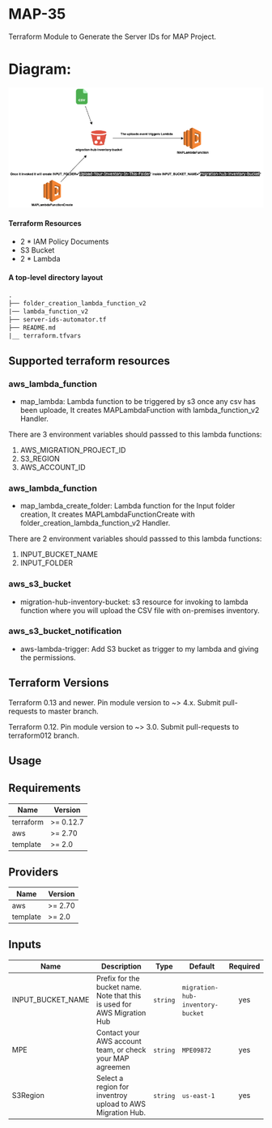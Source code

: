 # MAP-35
Terraform Module to Generate the Server IDs for MAP Project.

# **Diagram:**
![Image](image.png)

#### Terraform Resources

- 2 * IAM Policy Documents
- S3 Bucket
- 2 * Lambda

#### A top-level directory layout
    .
    ├── folder_creation_lambda_function_v2        
    |── lambda_function_v2
    ├── server-ids-automator.tf                
    ├── README.md    
    |__ terraform.tfvars
         


## Supported terraform resources

### aws_lambda_function
* map_lambda: Lambda function to be triggered by s3 once any csv has been uploade, It creates MAPLambdaFunction with lambda_function_v2 Handler.

There are 3 environment variables should passsed to this lambda functions:
1. AWS_MIGRATION_PROJECT_ID
2. S3_REGION
3. AWS_ACCOUNT_ID


### aws_lambda_function
* map_lambda_create_folder: Lambda function for the Input folder creation, It creates MAPLambdaFunctionCreate with folder_creation_lambda_function_v2 Handler.

There are 2 environment variables should passsed to this lambda functions:
1. INPUT_BUCKET_NAME
2. INPUT_FOLDER


### aws_s3_bucket
* migration-hub-inventory-bucket: s3 resource for invoking to lambda function where you will upload the CSV file with on-premises inventory.


### aws_s3_bucket_notification
* aws-lambda-trigger: Add S3 bucket as trigger to my lambda and giving the permissions.


## Terraform Versions

Terraform 0.13 and newer. Pin module version to ~> 4.x. Submit pull-requests to master branch.

Terraform 0.12. Pin module version to ~> 3.0. Submit pull-requests to terraform012 branch.

## Usage

## Requirements

| Name | Version |
|------|---------|
| terraform | >= 0.12.7 |
| aws | >= 2.70 |
| template | >= 2.0 |

## Providers

| Name | Version |
|------|---------|
| aws | >= 2.70 |
| template | >= 2.0 |

## Inputs

| Name | Description | Type | Default | Required |
|------|-------------|------|---------|:--------:|
| INPUT\_BUCKET\_NAME |Prefix for the bucket name. Note that this is used for AWS Migration Hub| `string`  | `migration-hub-inventory-bucket` | yes |
| MPE | Contact your AWS account team, or check your MAP agreemen | `string`  | `MPE09872` | yes |
| S3Region | Select a region for inventroy upload to AWS Migration Hub. | `string`  | `us-east-1` | yes |

